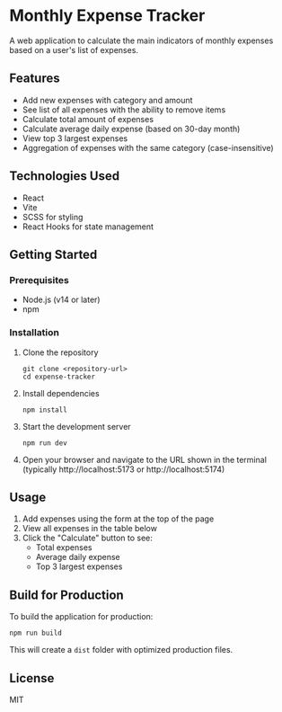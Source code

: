 # Monthly Expense Tracker

A web application to calculate the main indicators of monthly expenses based on a user's list of expenses.

## Features

- Add new expenses with category and amount
- See list of all expenses with the ability to remove items
- Calculate total amount of expenses
- Calculate average daily expense (based on 30-day month)
- View top 3 largest expenses
- Aggregation of expenses with the same category (case-insensitive)

## Technologies Used

- React
- Vite
- SCSS for styling
- React Hooks for state management

## Getting Started

### Prerequisites

- Node.js (v14 or later)
- npm

### Installation

1. Clone the repository

   ```
   git clone <repository-url>
   cd expense-tracker
   ```

2. Install dependencies

   ```
   npm install
   ```

3. Start the development server

   ```
   npm run dev
   ```

4. Open your browser and navigate to the URL shown in the terminal (typically http://localhost:5173 or http://localhost:5174)

## Usage

1. Add expenses using the form at the top of the page
2. View all expenses in the table below
3. Click the "Calculate" button to see:
   - Total expenses
   - Average daily expense
   - Top 3 largest expenses

## Build for Production

To build the application for production:

```
npm run build
```

This will create a `dist` folder with optimized production files.

## License

MIT
